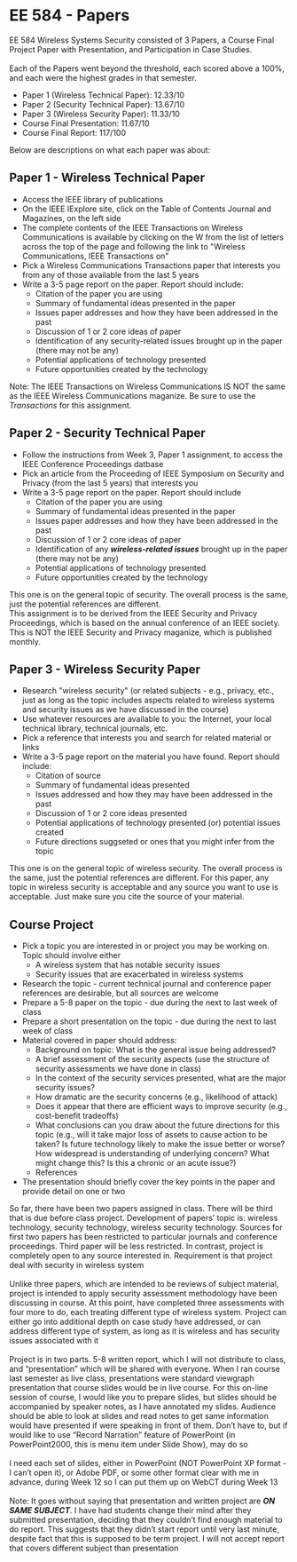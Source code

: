 # EE 584 - Papers

EE 584 Wireless Systems Security consisted of 3 Papers, a Course Final Project Paper with Presentation, and Participation in Case Studies. </br>
</br>
Each of the Papers went beyond the threshold, each scored above a 100%, and each were the highest grades in that semester.

* Paper 1 (Wireless Technical Paper): 12.33/10
* Paper 2 (Security Technical Paper): 13.67/10
* Paper 3 (Wireless Security Paper): 11.33/10
* Course Final Presentation: 11.67/10
* Course Final Report: 117/100

Below are descriptions on what each paper was about:

## Paper 1 - Wireless Technical Paper

* Access the IEEE library of publications
* On the IEEE IExplore site, click on the Table of Contents Journal and Magazines, on the left side
* The complete contents of the IEEE Transactions on Wireless Communications is available by clicking on the W from the list of letters across the top of the page and following the link to "Wireless Communications, IEEE Transactions on"
* Pick a Wireless Communications Transactions paper that interests you from any of those available from the last 5 years
* Write a 3-5 page report on the paper. Report should include:
  * Citation of the paper you are using
  * Summary of fundamental ideas presented in the paper
  * Issues paper addresses and how they have been addressed in the past
  * Discussion of 1 or 2 core ideas of paper
  * Identification of any security-related issues brought up in the paper (there may not be any)
  * Potential applications of technology presented
  * Future opportunities created by the technology

Note: The IEEE Transactions on Wireless Communications IS NOT the same as the IEEE Wireless Communications maganize. Be sure to use the *Transactions* for this assignment.

## Paper 2 - Security Technical Paper

* Follow the instructions from Week 3, Paper 1 assignment, to access the IEEE Conference Proceedings datbase
* Pick an article from the Proceeding of IEEE Symposium on Security and Privacy (from the last 5 years) that interests you
* Write a 3-5 page report on the paper. Report should include
  * Citation of the paper you are using
  * Summary of fundamental ideas presented in the paper
  * Issues paper addresses and how they have been addressed in the past
  * Discussion of 1 or 2 core ideas of paper
  * Identification of any ***wireless-related issues*** brought up in the paper (there may not be any)
  * Potential applications of technology presented
  * Future opportunities created by the technology

This one is on the general topic of security. The overall process is the same, just the potential references are different. </br>
This assignment is to be derived from the IEEE Security and Privacy Proceedings, which is based on the annual conference of an IEEE society. This is NOT the IEEE Security and Privacy maganize, which is published monthly.

## Paper 3 - Wireless Security Paper

* Research "wireless security" (or related subjects - e.g., privacy, etc., just as long as the topic includes aspects related to wireless systems and security issues as we have discussed in the course)
* Use whatever resources are available to you: the Internet, your local technical library, technical journals, etc.
* Pick a reference that interests you and search for related material or links
* Write a 3-5 page report on the material you have found. Report should include:
  * Citation of source
  * Summary of fundamental ideas presented
  * Issues addressed and how they may have been addressed in the past
  * Discussion of 1 or 2 core ideas presented
  * Potential applications of technology presented (or) potential issues created
  * Future directions suggseted or ones that you might infer from the topic

This one is on the general topic of wireless security. The overall process is the same, just the potential references are different. For this paper, any topic in wireless security is acceptable and any source you want to use is acceptable. Just make sure you cite the source of your material.

## Course Project

* Pick a topic you are interested in or project you may be working on. Topic should involve either
  * A wireless system that has notable security issues
  * Security issues that are exacerbated in wireless systems
* Research the topic - current technical journal and conference paper references are desirable, but all sources are welcome
* Prepare a 5-8 paper on the topic - due during the next to last week of class
* Prepare a short presentation on the topic - due during the next to last week of class
* Material covered in paper should address:
  * Background on topic: What is the general issue being addressed?
  * A brief assessment of the security aspects (use the structure of security assessments we have done in class)
  * In the context of the security services presented, what are the major security issues?
  * How dramatic are the security concerns (e.g., likelihood of attack)
  * Does it appear that there are efficient ways to improve security (e.g., cost-benefit tradeoffs)
  * What conclusions can you draw about the future directions for this topic (e.g., will it take major loss of assets to cause action to be taken? Is future technology likely to make the issue better or worse? How widespread is understanding of underlying concern? What might change this? Is this a chronic or an acute issue?)
  * References
* The presentation should briefly cover the key points in the paper and provide detail on one or two

So far, there have been two papers assigned in class. There will be third that is due before class project. Development of papers’ topic is: wireless technology, security technology, wireless security technology. Sources for first two papers has been restricted to particular journals and conference proceedings. Third paper will be less restricted. In contrast, project is completely open to any source interested in. Requirement is that project deal with security in wireless system </br>
</br>
Unlike three papers, which are intended to be reviews of subject material, project is intended to apply security assessment methodology have been discussing in course. At this point, have completed three assessments with four more to do, each treating different type of wireless system. Project can either go into additional depth on case study have addressed, or can address different type of system, as long as it is wireless and has security issues associated with it </br>
</br>
Project is in two parts. 5-8 written report, which I will not distribute to class, and “presentation” which will be shared with everyone. When I ran course last semester as live class, presentations were standard viewgraph presentation that course slides would be in live course. For this on-line session of course, I would like you to prepare slides, but slides should be accompanied by speaker notes, as I have annotated my slides. Audience should be able to look at slides and read notes to get same information would have presented if were speaking in front of them. Don’t have to, but if would like to use “Record Narration” feature of PowerPoint (in PowerPoint2000, this is menu item under Slide Show), may do so </br>
</br>
I need each set of slides, either in PowerPoint (NOT PowerPoint XP format - I can’t open it), or Adobe PDF, or some other format clear with me in advance, during Week 12 so I can put them up on WebCT during Week 13 </br>
</br>
Note: It goes without saying that presentation and written project are ***ON SAME SUBJECT***. I have had students change their mind after they submitted presentation, deciding that they couldn’t find enough material to do report. This suggests that they didn’t start report until very last minute, despite fact that this is supposed to be term project. I will not accept report that covers different subject than presentation
